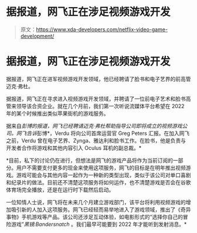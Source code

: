 # 据报道，网飞正在涉足视频游戏开发

> 原文：<https://www.xda-developers.com/netflix-video-game-development/>

# 据报道，网飞正在涉足视频游戏开发

据报道，网飞正在进军视频游戏开发领域，他已经聘请了脸书和电子艺界的前高管迈克·弗杜。

据报道，网飞正在寻求进入视频游戏开发领域，并聘请了一位前电子艺术和脸书高管来领导该合资企业。就在几个月前，我们第一次听说流媒体平台希望在 2022 年的某个时候推出类似苹果街机的游戏服务。

据来自[](https://www.bloomberg.com/news/articles/2021-07-14/netflix-plans-to-offer-video-games-in-expansion-beyond-films-tv)*彭博的报道，网飞已经聘请迈克·弗杜帮助指导公司即将成立的视频游戏公司。网飞告诉*彭博*，Verdu 将向公司首席运营官 Greg Peters 汇报。在加入网飞之前，Verdu 曾在电子艺界、Zynga、雅达利和脸书工作。在脸书，他是负责与开发者合作将游戏和其他内容引入 Oculus 耳机的副总裁。*

 *目前，私下的讨论仍在进行，但想法是网飞的游戏产品将作为当前订阅的一部分。用户不需要支付更多的现金来使用这项服务，网飞的目标是在明年推出视频游戏。游戏可能会与其他内容一起作为一种新的类型出现，类似于该公司对单口喜剧和纪录片的做法。目前还不清楚这项服务将如何运作，也不清楚游戏是否会在谷歌体育场完全播放，还是在运行时下载然后启动。

一位知情人士说，网飞将在未来几个月建立游戏部门，该平台将利用视频游戏的增加吸引新的人加入这项服务。网飞已经轻而易举地进入了游戏领域，推出了《奇异事物》手机游戏等产品。该公司还涉足互动体验，如电影形式的“选择你自己的冒险游戏”*黑镜:Bandersnatch* 。我们最早可能要到 2022 年才能听到发射消息。*